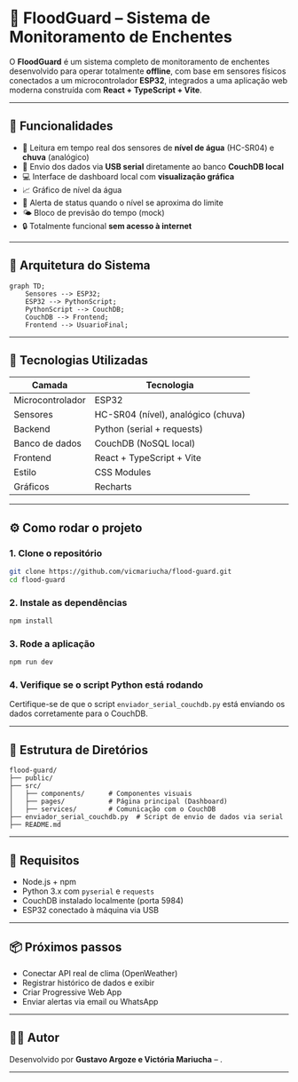 # 🌊 FloodGuard – Sistema de Monitoramento de Enchentes

O **FloodGuard** é um sistema completo de monitoramento de enchentes desenvolvido para operar totalmente **offline**, com base em sensores físicos conectados a um microcontrolador **ESP32**, integrados a uma aplicação web moderna construída com **React + TypeScript + Vite**.

---

## 🚀 Funcionalidades

- 📶 Leitura em tempo real dos sensores de **nível de água** (HC-SR04) e **chuva** (analógico)
- 🔄 Envio dos dados via **USB serial** diretamente ao banco **CouchDB local**
- 💻 Interface de dashboard local com **visualização gráfica**
- 📈 Gráfico de nível da água
- 🚨 Alerta de status quando o nível se aproxima do limite
- 🌤️ Bloco de previsão do tempo (mock)
- 🔒 Totalmente funcional **sem acesso à internet**

---

## 🧱 Arquitetura do Sistema

```mermaid
graph TD;
    Sensores --> ESP32;
    ESP32 --> PythonScript;
    PythonScript --> CouchDB;
    CouchDB --> Frontend;
    Frontend --> UsuarioFinal;
```

---

## 🔌 Tecnologias Utilizadas

| Camada       | Tecnologia                      |
|--------------|----------------------------------|
| Microcontrolador | ESP32                          |
| Sensores     | HC-SR04 (nível), analógico (chuva) |
| Backend      | Python (serial + requests)       |
| Banco de dados | CouchDB (NoSQL local)            |
| Frontend     | React + TypeScript + Vite        |
| Estilo       | CSS Modules                      |
| Gráficos     | Recharts                         |

---

## ⚙️ Como rodar o projeto

### 1. Clone o repositório
```bash
git clone https://github.com/vicmariucha/flood-guard.git
cd flood-guard
```

### 2. Instale as dependências
```bash
npm install
```

### 3. Rode a aplicação
```bash
npm run dev
```

### 4. Verifique se o script Python está rodando
Certifique-se de que o script `enviador_serial_couchdb.py` está enviando os dados corretamente para o CouchDB.

---

## 💾 Estrutura de Diretórios

```
flood-guard/
├── public/
├── src/
│   ├── components/      # Componentes visuais
│   ├── pages/           # Página principal (Dashboard)
│   ├── services/        # Comunicação com o CouchDB
├── enviador_serial_couchdb.py  # Script de envio de dados via serial
├── README.md
```

---

## 🧪 Requisitos

- Node.js + npm
- Python 3.x com `pyserial` e `requests`
- CouchDB instalado localmente (porta 5984)
- ESP32 conectado à máquina via USB

---

## 📦 Próximos passos

- Conectar API real de clima (OpenWeather)
- Registrar histórico de dados e exibir
- Criar Progressive Web App
- Enviar alertas via email ou WhatsApp

---

## 🧑‍💻 Autor

Desenvolvido por **Gustavo Argoze e Victória Mariucha** – .

---
